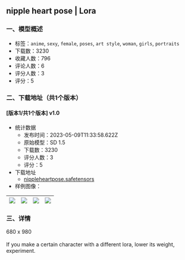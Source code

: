 ## nipple heart pose | Lora
### 一、模型概述

- 标签：`anime`, `sexy`, `female`, `poses`, `art style`, `woman`, `girls`, `portraits`
- 下载数：3230
- 收藏人数：796
- 评论人数：6
- 评分人数：3
- 评分：5

### 二、下载地址（共1个版本）

#### [版本1/共1个版本] v1.0

- 统计数据
  - 发布时间：2023-05-09T11:33:58.622Z
  - 原始模型：SD 1.5
  - 下载数：3230
  - 评分人数：3
  - 评分：5
- 下载地址
  - [nippleheartpose.safetensors](https://civitai.com/api/download/models/66288)
- 样例图像：

| <img src="https://image.civitai.com/xG1nkqKTMzGDvpLrqFT7WA/71b3a457-4589-484d-a2e4-8d7ae7054ad5/width=450/735026.jpeg" /> | <img src="https://image.civitai.com/xG1nkqKTMzGDvpLrqFT7WA/c39d9366-ebf9-49ad-ae34-1c990e134156/width=450/735022.jpeg" /> | <img src="https://image.civitai.com/xG1nkqKTMzGDvpLrqFT7WA/63120ded-b270-45c0-89a9-62950e397185/width=450/735024.jpeg" /> | <img src="https://image.civitai.com/xG1nkqKTMzGDvpLrqFT7WA/19ad1ebb-fa7d-44f3-a498-6f009b038705/width=450/735051.jpeg" /> |
| ---- | ---- | ---- | ---- |


### 三、详情
<p>680 x 980 <br /><br />If you make a certain character with a different lora, lower its weight, experiment.</p>